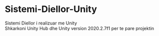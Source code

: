 # Sistemi-Diellor-Unity
Sistemi Diellor i realizuar me Unity\
Shkarkoni Unity Hub dhe Unity version 2020.2.7f1 per te pare projektin
